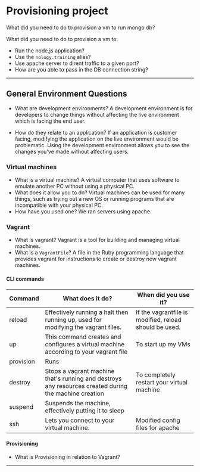 # Provisioning project

What did you need to do to provision a vm to run mongo db?

What did you need to do to provision a vm to:

- Run the node.js application?
- Use the `nology.training` alias?
- Use apache server to dirent traffic to a given port?
- How are you able to pass in the DB connection string?

---

## General Environment Questions

- What are development environments?
  A development environment is for developers to change things without affecting the live environment which is facing the end user.

- How do they relate to an application?
  If an application is customer facing, modifying the application on the live environment would be problematic. Using the development environment allows you to see the changes you've made without affecting users.

### Virtual machines

- What is a virtual machine?
  A virtual computer that uses software to emulate another PC without using a physical PC.
- What does it allow you to do?
  Virtual machines can be used for many things, such as trying out a new OS or running programs that are incompatible with your physical PC.
- How have you used one?
  We ran servers using apache

### Vagrant

- What is vagrant?
  Vagrant is a tool for building and managing virtual machines.
- What is a `VagrantFile`?
  A file in the Ruby programming language that provides vagrant for instructions to create or destroy new vagrant machines.

#### CLI commands

| Command   | What does it do?                                                                                      | When did you use it?                                   |
| --------- | ----------------------------------------------------------------------------------------------------- | ------------------------------------------------------ |
| reload    | Effectively running a halt then running up, used for modifying the vagrant files.                     | If the vagrantfile is modified, reload should be used. |
| up        | This command creates and configures a virtual machine according to your vagrant file                  | To start up my VMs                                     |
| provision | Runs                                                                                                  |                                                        |
| destroy   | Stops a vagrant machine that's running and destroys any resources created during the machine creation | To completely restart your virtual machine             |
| suspend   | Suspends the machine, effectively putting it to sleep                                                 |                                                        |
| ssh       | Lets you connect to your virtual machine.                                                             | Modified config files for apache                       |

#### Provisioning

- What is Provisioning in relation to Vagrant?

---
